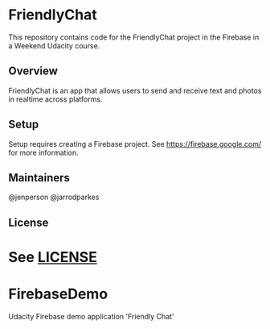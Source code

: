 # FriendlyChat

This repository contains code for the FriendlyChat project in the Firebase in a Weekend Udacity course.

## Overview

FriendlyChat is an app that allows users to send and receive text and photos in realtime across platforms.

## Setup

Setup requires creating a Firebase project. See https://firebase.google.com/ for more information.

## Maintainers

@jenperson
@jarrodparkes

## License
See [LICENSE](LICENSE)
=======
# FirebaseDemo
Udacity Firebase demo application 'Friendly Chat' 
